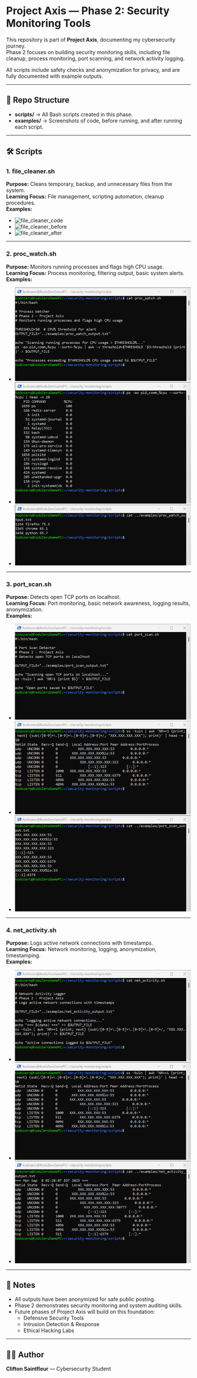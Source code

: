 # Project Axis — Phase 2: Security Monitoring Tools

This repository is part of **Project Axis**, documenting my cybersecurity journey.  
Phase 2 focuses on building security monitoring skills, including file cleanup, process monitoring, port scanning, and network activity logging.

All scripts include safety checks and anonymization for privacy, and are fully documented with example outputs.

---

## 🔹 Repo Structure
- **scripts/** → All Bash scripts created in this phase.  
- **examples/** → Screenshots of code, before running, and after running each script.

---

## 🛠️ Scripts

### 1. file_cleaner.sh
**Purpose:** Cleans temporary, backup, and unnecessary files from the system.  
**Learning Focus:** File management, scripting automation, cleanup procedures.  
**Examples:**  
- ![file_cleaner_code](examples/file_cleaner_code.png)  
- ![file_cleaner_before](examples/file_cleaner_before.png)  
- ![file_cleaner_after](examples/file_cleaner_after.png)

---

### 2. proc_watch.sh
**Purpose:** Monitors running processes and flags high CPU usage.  
**Learning Focus:** Process monitoring, filtering output, basic system alerts.  
**Examples:**  
- ![proc_watch_code](examples/proc_watch_code.png)  
- ![proc_watch_before](examples/proc_watch_before.png)  
- ![proc_watch_after](examples/proc_watch_after.png)

---

### 3. port_scan.sh
**Purpose:** Detects open TCP ports on localhost.  
**Learning Focus:** Port monitoring, basic network awareness, logging results, anonymization.  
**Examples:**  
- ![port_scan_code](examples/port_scan_code.png)  
- ![port_scan_before](examples/port_scan_before.png)  
- ![port_scan_after](examples/port_scan_after.png)

---

### 4. net_activity.sh
**Purpose:** Logs active network connections with timestamps.  
**Learning Focus:** Network monitoring, logging, anonymization, timestamping.  
**Examples:**  
- ![net_activity_code](examples/net_activity_code.png)  
- ![net_activity_before](examples/net_activity_before.png)  
- ![net_activity_after](examples/net_activity_after.png)

---

## 📌 Notes
- All outputs have been anonymized for safe public posting.  
- Phase 2 demonstrates security monitoring and system auditing skills.  
- Future phases of Project Axis will build on this foundation:  
  - Defensive Security Tools  
  - Intrusion Detection & Response  
  - Ethical Hacking Labs

---

## 👨‍💻 Author
**Clifton Saintfleur** — Cybersecurity Student

